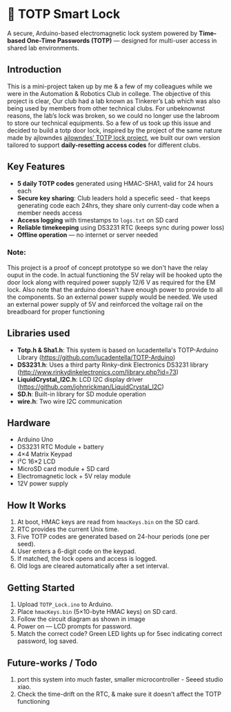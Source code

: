 # 🔐 TOTP Smart Lock

A secure, Arduino-based electromagnetic lock system powered by **Time-based One-Time Passwords (TOTP)** — designed for multi-user access in shared lab environments.

## Introduction

This is a mini-project taken up by me & a few of my colleagues while we were in the Automation & Robotics Club in college. The objective of this project is clear, Our club had a lab known as Tinkerer’s Lab which was also being used by members from other technical clubs. For unbeknownst reasons, the lab’s lock was broken, so we could no longer use the labroom to store our technical equipments. So a few of us took up this issue and decided to build a totp door lock, inspired by the project of the same nature made by ajlowndes [ajlowndes’ TOTP lock project](https://github.com/ajlowndes/TOTP-Lock-Project), we built our own version tailored to support **daily-resetting access codes** for different clubs.

## Key Features

- **5 daily TOTP codes** generated using HMAC-SHA1, valid for 24 hours each
- **Secure key sharing**: Club leaders hold a specefic seed - that keeps generating code each 24hrs, they share only current-day code when a member needs access
- **Access logging** with timestamps to `logs.txt` on SD card
- **Reliable timekeeping** using DS3231 RTC (keeps sync during power loss)
- **Offline operation** — no internet or server needed
### Note:
This project is a proof of concept prototype so we don't have the relay ouput in the code. In actual functioning the 5V relay will be hooked upto the door lock along with required power supply 12/6 V as required for the EM lock.
Also note that the arduino doesn't have enough power to provide to all the components. So an external power supply would be needed. We used an external power supply of 5V and reinforced the voltage rail on the breadboard for proper functioning

## Libraries used

- **Totp.h & Sha1.h**: This system is based on lucadentella's TOTP-Arduino Library (https://github.com/lucadentella/TOTP-Arduino)
- **DS3231.h**: Uses a third party Rinky-dink Electronics DS3231 library (http://www.rinkydinkelectronics.com/library.php?id=73)
- **LiquidCrystal_I2C.h**: LCD I2C display driver (https://github.com/johnrickman/LiquidCrystal_I2C)
- **SD.h**: Built-in library for SD module operation
- **wire.h**: Two wire I2C communication

## Hardware

- Arduino Uno
- DS3231 RTC Module + battery
- 4×4 Matrix Keypad
- I²C 16×2 LCD
- MicroSD card module + SD card
- Electromagnetic lock + 5V relay module
- 12V power supply

## How It Works

1. At boot, HMAC keys are read from `hmacKeys.bin` on the SD card.
2. RTC provides the current Unix time.
3. Five TOTP codes are generated based on 24-hour periods (one per seed).
4. User enters a 6-digit code on the keypad.
5. If matched, the lock opens and access is logged.
6. Old logs are cleared automatically after a set interval.

## Getting Started

1. Upload `TOTP_Lock.ino` to Arduino.
2. Place `hmacKeys.bin` (5×10-byte HMAC keys) on SD card.
3. Follow the circuit diagram as shown in image
4. Power on — LCD prompts for password.
5. Match the correct code? Green LED lights up for 5sec indicating correct password, log saved.

## Future-works / Todo

1. port this system into much faster, smaller microcontroller - Seeed studio xiao.
2. Check the time-drift on the RTC, & make sure it doesn't affect the TOTP functioning
